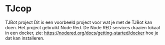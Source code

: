 # TJcop
TJBot project
Dit is een voorbeeld project voor wat je met de TJBot kan doen.
Het project gebruikt Node Red. De Node RED services draaien lokaal in een docker, zie: https://nodered.org/docs/getting-started/docker hoe je dat kan installeren.

